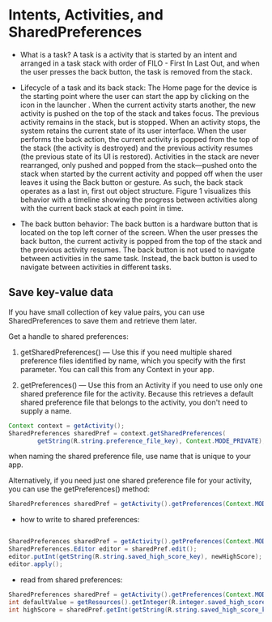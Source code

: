 # Intents, Activities, and SharedPreferences

- What is a task?
  A task is a activity that is started by an intent and arranged in a task stack with order of FILO - First In Last Out, and when the user presses the back button, the task is removed from the stack.

- Lifecycle of a task and its back stack:
  The Home page for the device is the starting point where the user can start the app by clicking on the icon in the launcher .
  When the current activity starts another, the new activity is pushed on the top of the stack and takes focus. The previous activity remains in the stack, but is stopped. When an activity stops, the system retains the current state of its user interface. When the user performs the back action, the current activity is popped from the top of the stack (the activity is destroyed) and the previous activity resumes (the previous state of its UI is restored). Activities in the stack are never rearranged, only pushed and popped from the stack—pushed onto the stack when started by the current activity and popped off when the user leaves it using the Back button or gesture. As such, the back stack operates as a last in, first out object structure. Figure 1 visualizes this behavior with a timeline showing the progress between activities along with the current back stack at each point in time.

- The back button behavior:
  The back button is a hardware button that is located on the top left corner of the screen. When the user presses the back button, the current activity is popped from the top of the stack and the previous activity resumes. The back button is not used to navigate between activities in the same task. Instead, the back button is used to navigate between activities in different tasks.

## Save key-value data

If you have small collection of key value pairs, you can use SharedPreferences to save them and retrieve them later.

Get a handle to shared preferences:

1. getSharedPreferences() — Use this if you need multiple shared preference files identified by name, which you specify with the first parameter. You can call this from any Context in your app.

2. getPreferences() — Use this from an Activity if you need to use only one shared preference file for the activity. Because this retrieves a default shared preference file that belongs to the activity, you don't need to supply a name.

```java
Context context = getActivity();
SharedPreferences sharedPref = context.getSharedPreferences(
        getString(R.string.preference_file_key), Context.MODE_PRIVATE);

```

when naming the shared preference file, use name that is unique to your app.

Alternatively, if you need just one shared preference file for your activity, you can use the getPreferences() method:

```java
SharedPreferences sharedPref = getActivity().getPreferences(Context.MODE_PRIVATE);

```

- how to write to shared preferences:

```java

SharedPreferences sharedPref = getActivity().getPreferences(Context.MODE_PRIVATE);
SharedPreferences.Editor editor = sharedPref.edit();
editor.putInt(getString(R.string.saved_high_score_key), newHighScore);
editor.apply();
```

- read from shared preferences:

```java
SharedPreferences sharedPref = getActivity().getPreferences(Context.MODE_PRIVATE);
int defaultValue = getResources().getInteger(R.integer.saved_high_score_default_key);
int highScore = sharedPref.getInt(getString(R.string.saved_high_score_key), defaultValue);
```
